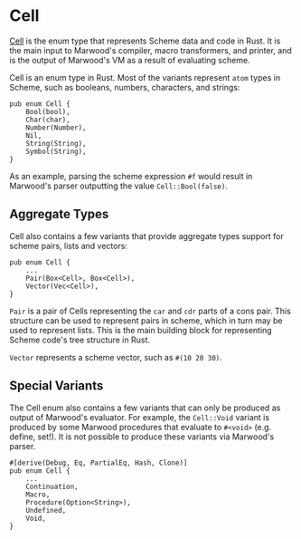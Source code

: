 [cell]: https://github.com/strtok/marwood/blob/master/marwood/src/cell.rs
[parser]: https://github.com/strtok/marwood/blob/master/marwood/src/parse.rs
[lexer]: https://github.com/strtok/marwood/blob/master/marwood/src/lex.rs
[sexpr]: https://en.wikipedia.org/wiki/S-expression

# Cell

[Cell] is the enum type that represents Scheme data and code in Rust. It is the main input to Marwood's compiler, macro transformers, and printer, and is the output of Marwood's VM as a result of evaluating scheme.

Cell is an enum type in Rust. Most of the variants represent `atom` types in Scheme, such as booleans, numbers, characters, and strings:

```rust,noplayground
pub enum Cell {
    Bool(bool),
    Char(char),
    Number(Number),
    Nil,
    String(String),
    Symbol(String),
}
```

As an example, parsing the scheme expression `#f` would result in Marwood's parser outputting the value `Cell::Bool(false)`.

## Aggregate Types

Cell also contains a few variants that provide aggregate types support for scheme pairs, lists and vectors:

```rust,noplayground
pub enum Cell {
    ...
    Pair(Box<Cell>, Box<Cell>),
    Vector(Vec<Cell>),
}
```

`Pair` is a pair of Cells representing the `car` and `cdr` parts of a cons pair. This structure can be used to represent pairs in scheme, which in turn may be used to represent lists. This is the main building block for representing Scheme code's tree structure in Rust.

`Vector` represents a scheme vector, such as `#(10 20 30)`.

## Special Variants

The Cell enum also contains a few variants that can only be produced as output of Marwood's evaluator. For example, the `Cell::Void` variant is produced by some Marwood procedures that evaluate to `#<void>` (e.g. define, set!). It is not possible to produce these variants via Marwood's parser.

```rust,noplayground
#[derive(Debug, Eq, PartialEq, Hash, Clone)]
pub enum Cell {
    ...
    Continuation,
    Macro,
    Procedure(Option<String>),
    Undefined,
    Void,
}

```